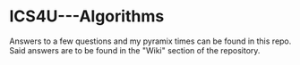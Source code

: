 # ICS4U---Algorithms
Answers to a few questions and my pyramix times can be found in this repo.
Said answers are to be found in the "Wiki" section of the repository.
